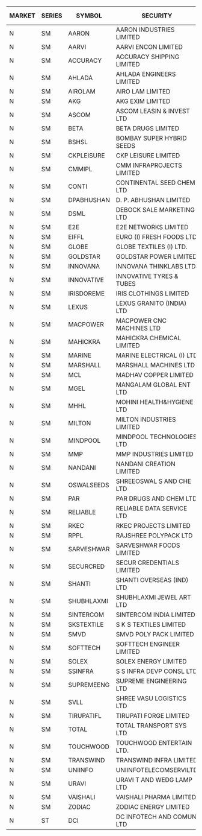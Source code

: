 


| MARKET | SERIES | SYMBOL | SECURITY | PREV CL PR | OPEN PRICE | HIGH PRICE | LOW PRICE | CLOSE PRICE | NET TRDVAL | NET TRDQTY | CORP IND | HI 52 WK | LO 52 WK |
| ----- | ----- | ----- | ----- | ----- | ----- | ----- | ----- | ----- | ----- | ----- | ----- | ----- | ----- |
| N | SM | AARON | AARON INDUSTRIES LIMITED | 50.50 | 48.00 | 48.00 | 48.00 | 48.00 | 158400.00 | 3300 |  | 53.50 | 39.00 |
| N | SM | AARVI | AARVI ENCON LIMITED | 30.50 | 29.00 | 29.00 | 29.00 | 29.00 | 58000.00 | 2000 |  | 50.05 | 27.00 |
| N | SM | ACCURACY | ACCURACY SHIPPING LIMITED | 26.00 | 26.60 | 26.60 | 25.05 | 26.50 | 504480.00 | 19200 |  | 87.00 | 22.80 |
| N | SM | AHLADA | AHLADA ENGINEERS LIMITED | 50.00 | 48.00 | 50.00 | 48.00 | 49.30 | 195850.00 | 4000 |  | 153.00 | 36.30 |
| N | SM | AIROLAM | AIRO LAM LIMITED | 28.15 | 24.00 | 24.00 | 24.00 | 24.00 | 72000.00 | 3000 |  | 37.95 | 20.15 |
| N | SM | AKG | AKG EXIM LIMITED | 34.00 | 34.90 | 34.90 | 34.90 | 34.90 | 139600.00 | 4000 |  | 37.00 | 30.00 |
| N | SM | ASCOM | ASCOM LEASIN & INVEST LTD | 31.50 | 31.50 | 31.50 | 31.50 | 31.50 | 126000.00 | 4000 |  | 31.50 | 30.00 |
| N | SM | BETA | BETA DRUGS LIMITED | 73.00 | 71.00 | 71.00 | 71.00 | 71.00 | 170400.00 | 2400 |  | 124.00 | 59.00 |
| N | SM | BSHSL | BOMBAY SUPER HYBRID SEEDS | 110.00 | 110.00 | 111.00 | 110.00 | 111.00 | 265200.00 | 2400 |  | 150.00 | 107.00 |
| N | SM | CKPLEISURE | CKP LEISURE LIMITED | 5.95 | 5.70 | 5.70 | 5.70 | 5.70 | 68400.00 | 12000 |  | 7.55 | 4.70 |
| N | SM | CMMIPL | CMM INFRAPROJECTS LIMITED | 3.05 | 3.20 | 3.20 | 3.20 | 3.20 | 38400.00 | 12000 |  | 11.50 | 2.45 |
| N | SM | CONTI | CONTINENTAL SEED CHEM LTD | 32.60 | 34.00 | 34.20 | 34.00 | 34.20 | 9824800.00 | 288000 |  | 34.20 | 11.85 |
| N | SM | DPABHUSHAN | D. P. ABHUSHAN LIMITED | 48.10 | 48.55 | 52.95 | 48.55 | 52.95 | 406000.00 | 8000 |  | 57.25 | 37.50 |
| N | SM | DSML | DEBOCK SALE MARKETING LTD | 3.85 | 4.00 | 4.00 | 3.75 | 3.75 | 384000.00 | 102000 |  | 14.00 | 3.55 |
| N | SM | E2E | E2E NETWORKS LIMITED | 20.45 | 19.60 | 21.30 | 19.45 | 20.85 | 320000.00 | 16000 |  | 57.00 | 18.70 |
| N | SM | EIFFL | EURO (I) FRESH FOODS LTD | 115.80 | 108.00 | 115.65 | 108.00 | 115.65 | 639320.00 | 5600 |  | 131.00 | 81.00 |
| N | SM | GLOBE | GLOBE TEXTILES (I) LTD. | 26.00 | 26.00 | 26.00 | 26.00 | 26.00 | 52000.00 | 2000 |  | 44.80 | 18.00 |
| N | SM | GOLDSTAR | GOLDSTAR POWER LIMITED | 25.00 | 25.00 | 25.00 | 25.00 | 25.00 | 300000.00 | 12000 |  | 29.80 | 23.05 |
| N | SM | INNOVANA | INNOVANA THINKLABS LTD. | 126.50 | 131.95 | 131.95 | 120.30 | 120.30 | 384200.00 | 3000 |  | 416.00 | 117.00 |
| N | SM | INNOVATIVE | INNOVATIVE TYRES & TUBES | 12.55 | 11.55 | 11.55 | 11.30 | 11.30 | 136650.00 | 12000 |  | 26.00 | 11.30 |
| N | SM | IRISDOREME | IRIS CLOTHINGS LIMITED | 108.00 | 112.00 | 112.00 | 112.00 | 112.00 | 358400.00 | 3200 |  | 145.00 | 91.00 |
| N | SM | LEXUS | LEXUS GRANITO (INDIA) LTD | 9.60 | 9.15 | 9.15 | 9.15 | 9.15 | 9150.00 | 1000 |  | 38.70 | 8.30 |
| N | SM | MACPOWER | MACPOWER CNC MACHINES LTD | 67.35 | 64.05 | 64.05 | 64.00 | 64.00 | 64025.00 | 1000 |  | 164.20 | 51.00 |
| N | SM | MAHICKRA | MAHICKRA CHEMICAL LIMITED | 84.20 | 81.15 | 83.50 | 81.10 | 83.25 | 1236900.00 | 15000 |  | 87.70 | 37.20 |
| N | SM | MARINE | MARINE ELECTRICAL (I) LTD | 98.00 | 100.00 | 100.95 | 98.05 | 100.75 | 1599100.00 | 16000 |  | 123.00 | 77.50 |
| N | SM | MARSHALL | MARSHALL MACHINES LTD | 18.00 | 17.00 | 17.00 | 14.40 | 14.45 | 970950.00 | 66000 |  | 36.00 | 13.10 |
| N | SM | MCL | MADHAV COPPER LIMITED | 114.95 | 108.00 | 117.00 | 104.80 | 115.00 | 3114300.00 | 27600 |  | 358.00 | 103.60 |
| N | SM | MGEL | MANGALAM GLOBAL ENT LTD | 52.35 | 52.40 | 52.55 | 52.40 | 52.50 | 943900.00 | 18000 |  | 54.00 | 51.05 |
| N | SM | MHHL | MOHINI HEALTH&HYGIENE LTD | 15.85 | 15.25 | 16.40 | 15.10 | 15.15 | 1112850.00 | 69000 |  | 35.90 | 13.85 |
| N | SM | MILTON | MILTON INDUSTRIES LIMITED | 11.45 | 10.90 | 10.90 | 10.90 | 10.90 | 47960.00 | 4400 |  | 17.50 | 10.15 |
| N | SM | MINDPOOL | MINDPOOL TECHNOLOGIES LTD | 15.00 | 15.00 | 15.00 | 15.00 | 15.00 | 240000.00 | 16000 |  | 30.00 | 15.00 |
| N | SM | MMP | MMP INDUSTRIES LIMITED | 100.00 | 95.00 | 113.00 | 95.00 | 105.00 | 565200.00 | 5400 |  | 209.00 | 90.00 |
| N | SM | NANDANI | NANDANI CREATION LIMITED | 6.35 | 6.25 | 6.25 | 6.25 | 6.25 | 31250.00 | 5000 |  | 55.50 | 5.50 |
| N | SM | OSWALSEEDS | SHREEOSWAL S AND CHE LTD | 27.65 | 26.90 | 27.80 | 26.75 | 27.75 | 1652000.00 | 60000 |  | 34.00 | 19.00 |
| N | SM | PAR | PAR DRUGS AND CHEM LTD | 44.10 | 40.50 | 40.50 | 40.00 | 40.00 | 161000.00 | 4000 |  | 56.00 | 38.90 |
| N | SM | RELIABLE | RELIABLE DATA SERVICE LTD | 36.00 | 34.20 | 34.20 | 34.20 | 34.20 | 82080.00 | 2400 |  | 62.50 | 23.80 |
| N | SM | RKEC | RKEC PROJECTS LIMITED | 57.00 | 55.00 | 57.00 | 55.00 | 57.00 | 956500.00 | 17000 |  | 68.00 | 35.00 |
| N | SM | RPPL | RAJSHREE POLYPACK LTD | 95.00 | 94.10 | 94.10 | 94.05 | 94.05 | 188150.00 | 2000 |  | 118.00 | 75.00 |
| N | SM | SARVESHWAR | SARVESHWAR FOODS LIMITED | 18.25 | 19.15 | 19.15 | 19.15 | 19.15 | 61280.00 | 3200 |  | 43.85 | 16.60 |
| N | SM | SECURCRED | SECUR CREDENTIALS LIMITED | 26.30 | 26.50 | 27.00 | 26.50 | 27.00 | 32100.00 | 1200 |  | 113.75 | 24.95 |
| N | SM | SHANTI | SHANTI OVERSEAS (IND) LTD | 21.50 | 20.00 | 20.25 | 20.00 | 20.25 | 181125.00 | 9000 |  | 38.00 | 20.00 |
| N | SM | SHUBHLAXMI | SHUBHLAXMI JEWEL ART LTD | 37.00 | 35.15 | 36.00 | 35.15 | 36.00 | 106650.00 | 3000 |  | 209.50 | 33.75 |
| N | SM | SINTERCOM | SINTERCOM INDIA LIMITED | 70.50 | 71.00 | 71.00 | 70.90 | 71.00 | 3975800.00 | 56000 |  | 78.50 | 56.00 |
| N | SM | SKSTEXTILE | S K S TEXTILES LIMITED | 39.00 | 39.00 | 39.00 | 39.00 | 39.00 | 156000.00 | 4000 |  | 46.15 | 22.25 |
| N | SM | SMVD | SMVD POLY PACK LIMITED | 8.80 | 8.30 | 8.30 | 8.30 | 8.30 | 16600.00 | 2000 |  | 20.00 | 7.55 |
| N | SM | SOFTTECH | SOFTTECH ENGINEER LIMITED | 64.90 | 62.00 | 62.00 | 62.00 | 62.00 | 297600.00 | 4800 |  | 76.25 | 32.10 |
| N | SM | SOLEX | SOLEX ENERGY LIMITED | 30.00 | 31.00 | 31.00 | 30.00 | 30.00 | 1634000.00 | 54000 |  | 32.00 | 20.00 |
| N | SM | SSINFRA | S S INFRA DEVP CONSL LTD | 10.50 | 10.00 | 10.00 | 10.00 | 10.00 | 90000.00 | 9000 |  | 19.35 | 8.80 |
| N | SM | SUPREMEENG | SUPREME ENGINEERING LTD | 22.50 | 21.75 | 21.75 | 21.75 | 21.75 | 87000.00 | 4000 |  | 42.00 | 21.50 |
| N | SM | SVLL | SHREE VASU LOGISTICS LTD | 104.35 | 100.00 | 100.00 | 100.00 | 100.00 | 100000.00 | 1000 |  | 130.00 | 71.80 |
| N | SM | TIRUPATIFL | TIRUPATI FORGE LIMITED | 28.45 | 28.45 | 28.45 | 28.45 | 28.45 | 91040.00 | 3200 |  | 51.00 | 25.55 |
| N | SM | TOTAL | TOTAL TRANSPORT SYS LTD | 34.00 | 35.70 | 35.70 | 35.70 | 35.70 | 214200.00 | 6000 |  | 45.60 | 25.00 |
| N | SM | TOUCHWOOD | TOUCHWOOD ENTERTAIN LTD. | 78.85 | 74.95 | 82.60 | 74.95 | 82.60 | 1152937.50 | 15000 |  | 131.50 | 39.00 |
| N | SM | TRANSWIND | TRANSWIND INFRA LIMITED | 3.50 | 3.35 | 3.35 | 3.35 | 3.35 | 13400.00 | 4000 |  | 16.15 | 3.30 |
| N | SM | UNIINFO | UNIINFOTELECOMSERVILTD | 26.75 | 26.00 | 26.80 | 26.00 | 26.80 | 369700.00 | 14000 |  | 44.80 | 16.40 |
| N | SM | URAVI | URAVI T AND WEDG LAMP LTD | 101.35 | 100.35 | 101.00 | 100.35 | 101.00 | 362400.00 | 3600 |  | 120.50 | 91.00 |
| N | SM | VAISHALI | VAISHALI PHARMA LIMITED | 35.25 | 35.25 | 36.50 | 35.25 | 35.25 | 1748736.00 | 48640 |  | 48.50 | 24.20 |
| N | SM | ZODIAC | ZODIAC ENERGY LIMITED | 19.30 | 18.35 | 20.25 | 18.35 | 20.10 | 237200.00 | 12000 |  | 32.00 | 14.30 |
| N | ST | DCI | DC INFOTECH AND COMUN LTD | 45.45 | 45.20 | 45.45 | 45.20 | 45.40 | 16086750.00 | 354000 |  | 45.50 | 45.00 |



